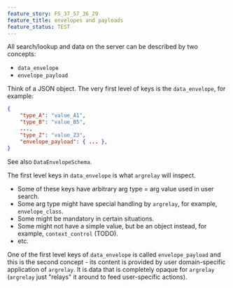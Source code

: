 ```yaml
---
feature_story: FS_37_57_36_29
feature_title: envelopes and payloads
feature_status: TEST
---
```


All search/lookup and data on the server can be described by two concepts:
*   `data_envelope`
*   `envelope_payload`

Think of a JSON object. The very first level of keys is the `data_envelope`, for example:

```json
{
    "type_A": "value_A1",
    "type_B": "value_B5",
    ...,
    "type_Z": "value_Z3",
    "envelope_payload": { ... },
}
```

See also `DataEnvelopeSchema`.

The first level keys in `data_envelope` is what `argrelay` will inspect.
*   Some of these keys have arbitrary arg type = arg value used in user search.
*   Some arg type might have special handling by `argrelay`, for example, `envelope_class`.
*   Some might be mandatory in certain situations.
*   Some might not have a simple value, but be an object instead, for example, `context_control` (TODO).
*   etc.

One of the first level keys of `data_envelope` is called `envelope_payload` and this is the second concept -
its content is provided by user domain-specific application of `argrelay`.
It is data that is completely opaque for `argrelay` (`argrelay` just "relays" it around to feed user-specific actions).


